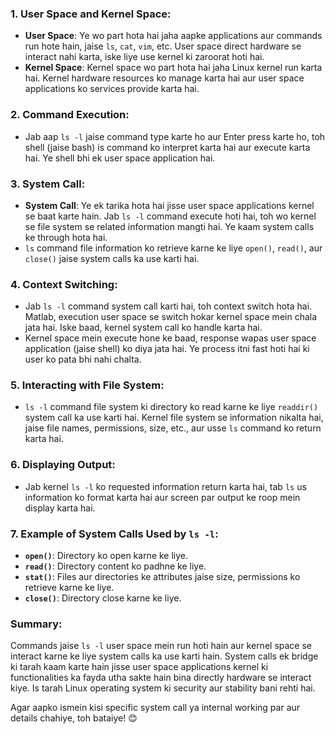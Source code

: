 
### 1. **User Space and Kernel Space**:
   - **User Space**: Ye wo part hota hai jaha aapke applications aur commands run hote hain, jaise `ls`, `cat`, `vim`, etc. User space direct hardware se interact nahi karta, iske liye use kernel ki zaroorat hoti hai.
   - **Kernel Space**: Kernel space wo part hota hai jaha Linux kernel run karta hai. Kernel hardware resources ko manage karta hai aur user space applications ko services provide karta hai.

### 2. **Command Execution**:
   - Jab aap `ls -l` jaise command type karte ho aur Enter press karte ho, toh shell (jaise bash) is command ko interpret karta hai aur execute karta hai. Ye shell bhi ek user space application hai.

### 3. **System Call**:
   - **System Call**: Ye ek tarika hota hai jisse user space applications kernel se baat karte hain. Jab `ls -l` command execute hoti hai, toh wo kernel se file system se related information mangti hai. Ye kaam system calls ke through hota hai.
   - `ls` command file information ko retrieve karne ke liye `open()`, `read()`, aur `close()` jaise system calls ka use karti hai.

### 4. **Context Switching**:
   - Jab `ls -l` command system call karti hai, toh context switch hota hai. Matlab, execution user space se switch hokar kernel space mein chala jata hai. Iske baad, kernel system call ko handle karta hai.
   - Kernel space mein execute hone ke baad, response wapas user space application (jaise shell) ko diya jata hai. Ye process itni fast hoti hai ki user ko pata bhi nahi chalta.

### 5. **Interacting with File System**:
   - `ls -l` command file system ki directory ko read karne ke liye `readdir()` system call ka use karti hai. Kernel file system se information nikalta hai, jaise file names, permissions, size, etc., aur usse `ls` command ko return karta hai.

### 6. **Displaying Output**:
   - Jab kernel `ls -l` ko requested information return karta hai, tab `ls` us information ko format karta hai aur screen par output ke roop mein display karta hai.

### 7. **Example of System Calls Used by `ls -l`**:
   - **`open()`**: Directory ko open karne ke liye.
   - **`read()`**: Directory content ko padhne ke liye.
   - **`stat()`**: Files aur directories ke attributes jaise size, permissions ko retrieve karne ke liye.
   - **`close()`**: Directory close karne ke liye.

### Summary:
Commands jaise `ls -l` user space mein run hoti hain aur kernel space se interact karne ke liye system calls ka use karti hain. System calls ek bridge ki tarah kaam karte hain jisse user space applications kernel ki functionalities ka fayda utha sakte hain bina directly hardware se interact kiye. Is tarah Linux operating system ki security aur stability bani rehti hai.

Agar aapko ismein kisi specific system call ya internal working par aur details chahiye, toh bataiye! 😊